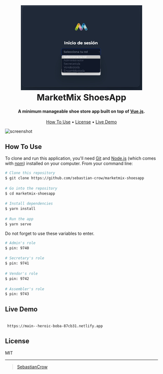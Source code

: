 <h1 align="center">
  <br>
  <a href="http://www.amitmerchant.com/electron-markdownify"><img src="./src/assets/img/LoginRol.jpeg" alt="Markdownify" width="400"></a>
  <br>
  MarketMix ShoesApp
  <br>
</h1>

<h4 align="center">A minimum manageable shoe store app built on top of <a href="https://vuejs.org" target="_blank">Vue.js</a>.</h4>

<p align="center">
  <a href="#how-to-use">How To Use</a> •
  <a href="#license">License</a> •
  <a href="#live-demo">Live Demo</a>
  
</p>

![screenshot](./src/assets/img/preview.gif)

## How To Use

To clone and run this application, you'll need [Git](https://git-scm.com) and [Node.js](https://nodejs.org/en/download/) (which comes with [npm](http://npmjs.com)) installed on your computer. From your command line:

```bash
# Clone this repository
$ git clone https://github.com/sebastian-crow/marketmix-shoesapp

# Go into the repository
$ cd marketmix-shoesapp

# Install dependencies
$ yarn install

# Run the app
$ yarn serve
```

Do not forget to use these variables to enter.

```bash
# Admin's role
$ pin: 9740

# Secretary's role
$ pin: 9741

# Vendor's role
$ pin: 9742

# Assembler's role
$ pin: 9743
```

## Live Demo

```bash

 https://main--heroic-boba-87cb31.netlify.app

```

## License

MIT

---

> [SebastianCrow](https://github.com/sebastian-crow) 
